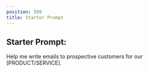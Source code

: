 ```yaml
---
position: 509
title: Starter Prompt
---
```


## Starter Prompt:

Help me write emails to prospective customers for our [PRODUCT/SERVICE].